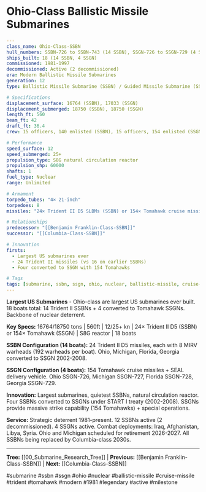 # Ohio-Class Ballistic Missile Submarines

```yaml
---
class_name: Ohio-Class-SSBN
hull_numbers: SSBN-726 to SSBN-743 (14 SSBN), SSGN-726 to SSGN-729 (4 SSGN)
ships_built: 18 (14 SSBN, 4 SSGN)
commissioned: 1981-1997
decommissioned: Active (2 decommissioned)
era: Modern Ballistic Missile Submarines
generation: 12
type: Ballistic Missile Submarine (SSBN) / Guided Missile Submarine (SSGN)

# Specifications
displacement_surface: 16764 (SSBN), 17033 (SSGN)
displacement_submerged: 18750 (SSBN), 18750 (SSGN)
length_ft: 560
beam_ft: 42
draft_ft: 36.4
crew: 15 officers, 140 enlisted (SSBN), 15 officers, 154 enlisted (SSGN)

# Performance
speed_surface: 12
speed_submerged: 25+
propulsion_type: S8G natural circulation reactor
propulsion_shp: 60000
shafts: 1
fuel_type: Nuclear
range: Unlimited

# Armament
torpedo_tubes: "4× 21-inch"
torpedoes: 8
missiles: "24× Trident II D5 SLBMs (SSBN) or 154× Tomahawk cruise missiles (SSGN)"

# Relationships
predecessor: "[[Benjamin Franklin-Class-SSBN]]"
successor: "[[Columbia-Class-SSBN]]"

# Innovation
firsts:
  - Largest US submarines ever
  - 24 Trident II missiles (vs 16 on earlier SSBNs)
  - Four converted to SSGN with 154 Tomahawks

# Tags
tags: [submarine, ssbn, ssgn, ohio, nuclear, ballistic-missile, cruise-missile, trident, tomahawk, modern, 1981, legendary, active, milestone]
---
```

**Largest US Submarines** - Ohio-class are largest US submarines ever built. 18 boats total: 14 Trident II SSBNs + 4 converted to Tomahawk SSGNs. Backbone of nuclear deterrent.

**Key Specs:** 16764/18750 tons | 560ft | 12/25+ kn | 24× Trident II D5 (SSBN) or 154× Tomahawk (SSGN) | S8G reactor | 18 boats

**SSBN Configuration (14 boats):** 24 Trident II D5 missiles, each with 8 MIRV warheads (192 warheads per boat). Ohio, Michigan, Florida, Georgia converted to SSGN 2002-2008.

**SSGN Configuration (4 boats):** 154 Tomahawk cruise missiles + SEAL delivery vehicle. Ohio SSGN-726, Michigan SSGN-727, Florida SSGN-728, Georgia SSGN-729.

**Innovation:** Largest submarines, quietest SSBNs, natural circulation reactor. Four SSBNs converted to SSGNs under START I treaty (2002-2008). SSGNs provide massive strike capability (154 Tomahawks) + special operations.

**Service:** Strategic deterrent 1981-present. 12 SSBNs active (2 decommissioned). 4 SSGNs active. Combat deployments: Iraq, Afghanistan, Libya, Syria. Ohio and Michigan scheduled for retirement 2026-2027. All SSBNs being replaced by Columbia-class 2030s.

---
**Tree:** [[00_Submarine_Research_Tree]] | **Previous:** [[Benjamin Franklin-Class-SSBN]] | **Next:** [[Columbia-Class-SSBN]]

#submarine #ssbn #ssgn #ohio #nuclear #ballistic-missile #cruise-missile #trident #tomahawk #modern #1981 #legendary #active #milestone
